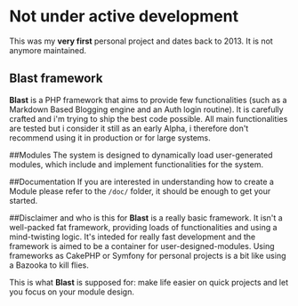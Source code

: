 # Not under active development
This was my **very first** personal project and dates back to 2013. It is not anymore maintained.

## Blast framework

**Blast** is a PHP framework that aims to provide few functionalities (such as a Markdown Based Blogging engine and an Auth login routine). It is carefully crafted and i'm trying to ship the best code possible. All main functionalities are tested but i consider it still as an early Alpha, i therefore don't recommend using it in production or for large systems.

##Modules
The system is designed to dynamically load user-generated modules, which include and implement functionalities for the system.

##Documentation
If you are interested in understanding how to create a Module please refer to the `/doc/` folder, it should be enough to get your started.

##Disclaimer and who is this for
**Blast** is a really basic framework. It isn't a well-packed fat framework, providing loads of functionalities and using a mind-twisting logic. It's inteded for really fast development and the framework is aimed to be a container for user-designed-modules. Using frameworks as CakePHP or Symfony for personal projects is a bit like using a Bazooka to kill flies.  
  
This is what **Blast** is supposed for: make life easier on quick projects and let you focus on your module design.
